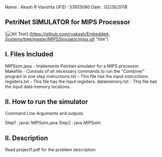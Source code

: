 Name : Akash R Vasishta 
UFID : 53955080
Date : 02/26/2018

## __PetriNet SIMULATOR for MIPS Processor__

[![Alt Text](https://github.com/rvakash/Embedded-Systems/tree/master/MIPSSimulator/mips.gif)].(https://github.com/rvakash/Embedded-Systems/tree/master/MIPSSimulator/mips.gif "title")


I. Files Included
-----------------

MIPSsim.java	 - Implements Petrinet simulator for a MIPS processor.
Makefile 	 - Consists of all necessary commands to run the "Combiner" program in one step
instructions.txt - This file has the input instructions.
registers.txt    - This file has the input registers.
datamemory.txt   - This file has the input data memory locations.

II. How to run the simulator
---------------------------

Command Line Arguments and outputs

Step1 : javac MIPSsim.java
Step2 : java MIPSsim


II. Description
---------------

Read project1.pdf for the problem description
